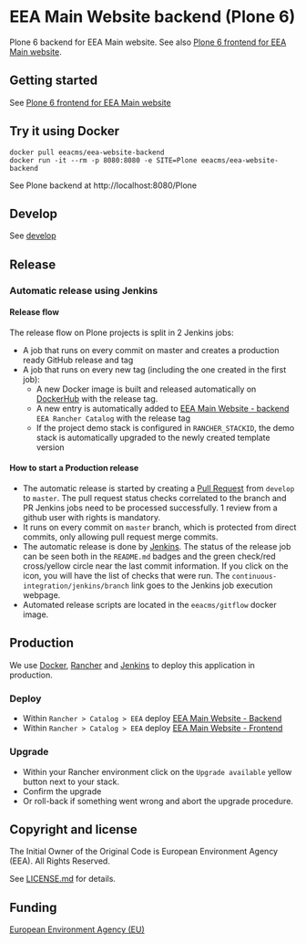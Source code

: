 # EEA Main Website backend (Plone 6)

Plone 6 backend for EEA Main website. See also [Plone 6 frontend for EEA Main website](https://github.com/eea/eea-website-frontend).

## Getting started

See [Plone 6 frontend for EEA Main website](https://github.com/eea/eea-website-frontend)

## Try it using Docker

    docker pull eeacms/eea-website-backend
    docker run -it --rm -p 8080:8080 -e SITE=Plone eeacms/eea-website-backend

See Plone backend at http://localhost:8080/Plone

## Develop

See [develop](https://github.com/eea/eea-website-backend/develop)

## Release

### Automatic release using Jenkins

#### Release flow

The release flow on Plone projects is split in 2 Jenkins jobs:

* A job that runs on every commit on master and creates a production ready GitHub release and tag
* A job that runs on every new tag (including the one created in the first job):
    * A new Docker image is built and released automatically on [DockerHub](https://hub.docker.com/r/eeacms/eea-website-backend) with the release tag.
    * A new entry is automatically added to [EEA Main Website - backend](https://github.com/eea/eea.rancher.catalog/tree/master/templates/eea-website-backend) `EEA Rancher Catalog` with the release tag
    * If the project demo stack is configured in `RANCHER_STACKID`, the demo stack is automatically upgraded to the newly created template version

#### How to start a Production release

*  The automatic release is started by creating a [Pull Request](../../compare/master...develop) from `develop` to `master`. The pull request status checks correlated to the branch and PR Jenkins jobs need to be processed successfully. 1 review from a github user with rights is mandatory.
* It runs on every commit on `master` branch, which is protected from direct commits, only allowing pull request merge commits.
* The automatic release is done by [Jenkins](https://ci.eionet.europa.eu). The status of the release job can be seen both in the `README.md` badges and the green check/red cross/yellow circle near the last commit information. If you click on the icon, you will have the list of checks that were run. The `continuous-integration/jenkins/branch` link goes to the Jenkins job execution webpage.
* Automated release scripts are located in the `eeacms/gitflow` docker image.

## Production

We use [Docker](https://www.docker.com/), [Rancher](https://rancher.com/) and [Jenkins](https://jenkins.io/) to deploy this application in production.

### Deploy

* Within `Rancher > Catalog > EEA` deploy [EEA Main Website - Backend](https://github.com/eea/eea.rancher.catalog/tree/master/templates/eea-website-backend)
* Within `Rancher > Catalog > EEA` deploy [EEA Main Website - Frontend](https://github.com/eea/eea.rancher.catalog/tree/master/templates/eea-website-frontend)

### Upgrade

* Within your Rancher environment click on the `Upgrade available` yellow button next to your stack.
* Confirm the upgrade
* Or roll-back if something went wrong and abort the upgrade procedure.

## Copyright and license

The Initial Owner of the Original Code is European Environment Agency (EEA).
All Rights Reserved.

See [LICENSE.md](https://github.com/eea/eea-website-backend/blob/master/LICENSE.md) for details.

## Funding

[European Environment Agency (EU)](http://eea.europa.eu)
